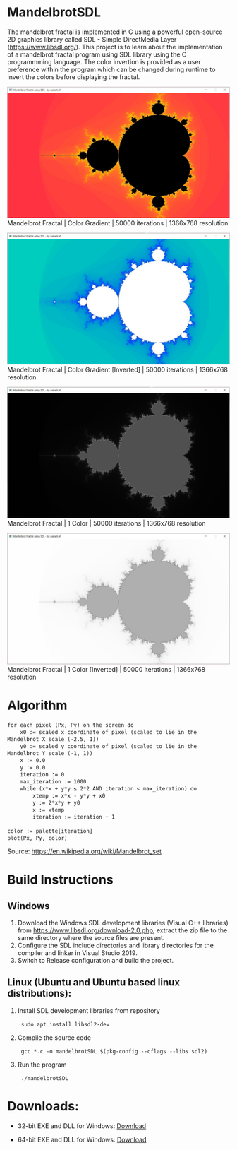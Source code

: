 # MandelbrotSDL

The mandelbrot fractal is implemented in C using a powerful open-source 2D graphics library called SDL - Simple DirectMedia Layer (https://www.libsdl.org/). This project is to learn about the implementation of a mandelbrot fractal program using SDL library using the C programmming language. The color invertion is provided as a user preference within the program which can be changed during runtime to invert the colors before displaying the fractal.

<img src="./resources/color_normal.jpg"> <br>Mandelbrot Fractal | Color Gradient | 50000 iterations | 1366x768 resolution </br></img>


<img src="./resources/color_inverted.jpg"> <br>Mandelbrot Fractal | Color Gradient [Inverted] | 50000 iterations | 1366x768 resolution </br></img>


<img src="./resources/mono_normal.jpg"> <br>Mandelbrot Fractal | 1 Color | 50000 iterations | 1366x768 resolution </br></img>


<img src="./resources/mono_inverted.jpg"> <br>Mandelbrot Fractal | 1 Color  [Inverted] | 50000 iterations | 1366x768 resolution </br></img>

# Algorithm
    for each pixel (Px, Py) on the screen do
        x0 := scaled x coordinate of pixel (scaled to lie in the Mandelbrot X scale (-2.5, 1))
        y0 := scaled y coordinate of pixel (scaled to lie in the Mandelbrot Y scale (-1, 1))
        x := 0.0
        y := 0.0
        iteration := 0
        max_iteration := 1000
        while (x*x + y*y ≤ 2*2 AND iteration < max_iteration) do
            xtemp := x*x - y*y + x0
            y := 2*x*y + y0
            x := xtemp
            iteration := iteration + 1
    
    color := palette[iteration]
    plot(Px, Py, color)

Source: https://en.wikipedia.org/wiki/Mandelbrot_set

# Build Instructions
## Windows
1. Download the Windows SDL development libraries (Visual C++ libraries) from https://www.libsdl.org/download-2.0.php, extract the zip file to the same directory where the source files are present.
2. Configure the SDL include directories and library directories for the compiler and linker in Visual Studio 2019.
3. Switch to Release configuration and build the project.

## Linux (Ubuntu and Ubuntu based linux distributions):
1. Install SDL development libraries from repository

        sudo apt install libsdl2-dev
2. Compile the source code

        gcc *.c -o mandelbrotSDL $(pkg-config --cflags --libs sdl2)
3. Run the program

        ./mandelbrotSDL

# Downloads:
* 32-bit EXE and DLL for Windows: [Download](https://github.com/aakashm101/MandelbrotSDL/tree/main/bin/x86)

* 64-bit EXE and DLL for Windows: [Download](https://github.com/aakashm101/MandelbrotSDL/tree/main/bin/x64)